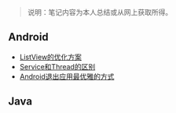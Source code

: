 > 说明：笔记内容为本人总结或从网上获取所得。

## Android

* [ListView的优化方案](https://github.com/zhich/Note/blob/master/Android/ListView的优化方案.md)
* [Service和Thread的区别](https://github.com/zhich/Note/blob/master/Android/Service和Thread的区别.md)
* [Android退出应用最优雅的方式](https://github.com/zhich/Note/blob/master/Android/Android退出应用最优雅的方式.md)



## Java

